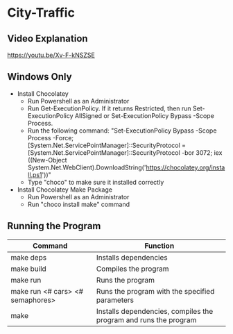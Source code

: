 # City-Traffic

## Video Explanation
<https://youtu.be/Xv-F-kNSZSE>

## Windows Only

- Install Chocolatey
  - Run Powershell as an Administrator
  - Run Get-ExecutionPolicy. If it returns Restricted, then run Set-ExecutionPolicy AllSigned or Set-ExecutionPolicy Bypass -Scope Process.
  - Run the following command: "Set-ExecutionPolicy Bypass -Scope Process -Force; [System.Net.ServicePointManager]::SecurityProtocol = [System.Net.ServicePointManager]::SecurityProtocol -bor 3072; iex ((New-Object System.Net.WebClient).DownloadString('https://chocolatey.org/install.ps1'))"
  - Type "choco" to make sure it installed correctly
- Install Chocolatey Make Package
  -  Run Powershell as an Administrator
  -  Run "choco install make" command 

## Running the Program


| Command | Function |
| ------ | ------ |
| make deps | Installs dependencies |
| make build | Compiles the program |
| make run | Runs the program |
| make run <# cars> <# semaphores> | Runs the program with the specified parameters |
| make | Installs dependencies, compiles the program and runs the program |